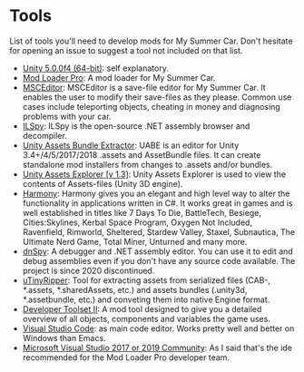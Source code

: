 # Tools

List of tools you'll need to develop mods for My Summer Car. Don't hesitate for opening an issue to suggest a tool not included on that list.

* [Unity 5.0.0f4 (64-bit)](https://unity3d.com/get-unity/download/archive): self explanatory.
* [Mod Loader Pro](https://mscloaderpro.github.io/): A mod loader for My Summer Car.
* [MSCEditor](https://www.nexusmods.com/mysummercar/mods/8): MSCEditor is a save-file editor for My Summer Car. It enables the user to modify their save-files as they please. Common use cases include teleporting objects, cheating in money and diagnosing problems with your car.
* [ILSpy](https://github.com/icsharpcode/ILSpy): ILSpy is the open-source .NET assembly browser and decompiler.
* [Unity Assets Bundle Extractor](https://github.com/DerPopo/UABE/releases): UABE is an editor for Unity 3.4+/4/5/2017/2018 .assets and AssetBundle files. It can create standalone mod installers from changes to .assets and/or bundles.
* [Unity Assets Explorer [v 1.3]](https://zenhax.com/viewtopic.php?t=36): Unity Assets Explorer is used to view the contents of Assets-files (Unity 3D engine).
* [Harmony](https://github.com/pardeike/Harmony): Harmony gives you an elegant and high level way to alter the functionality in applications written in C#. It works great in games and is well established in titles like 7 Days To Die, BattleTech, Besiege, Cities:Skylines, Kerbal Space Program, Oxygen Not Included, Ravenfield, Rimworld, Sheltered, Stardew Valley, Staxel, Subnautica, The Ultimate Nerd Game, Total Miner, Unturned and many more.
* [dnSpy](https://github.com/0xd4d/dnSpy): A debugger and .NET assembly editor. You can use it to edit and debug assemblies even if you don't have any source code available. The project is since 2020 discontinued.
* [uTinyRipper](https://github.com/mafaca/UtinyRipper): Tool for extracting assets from serialized files (CAB-, *.assets, *.sharedAssets, etc.) and assets bundles (.unity3d, *.assetbundle, etc.) and conveting them into native Engine format.
* [Developer Toolset II](https://www.nexusmods.com/mysummercar/mods/345): A mod tool designed to give you a detailed overview of all objects, components and variables the game uses.
* [Visual Studio Code](https://code.visualstudio.com/): as main code editor. Works pretty well and better on Windows than Emacs.
* [Microsoft Visual Studio 2017 or 2019 Community](https://visualstudio.microsoft.com/es/vs/community/): As I said that's the ide recommended for the Mod Loader Pro developer team.
